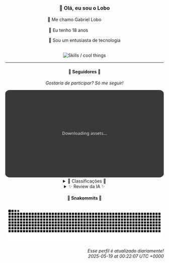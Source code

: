 <div align="center">
  <h3>👋 Olá, eu sou o Lobo</h3>
  
  <p>🐺 Me chamo Gabriel Loboㅤㅤㅤㅤㅤ</p>
  <p>🧔 Eu tenho 18 anosㅤㅤㅤㅤㅤㅤㅤㅤ</p>
  <p>🧠 Sou um entusiasta de tecnologia</p>

  <br/>

  <img width="600" alt="Skills / cool things" src="https://skills-icons.vercel.app/api/icons?i=python,md,html,css,js,github,git,vscode,linux,node,ts,sass,react,vite,vercel,lottie,ionic,capacitor,zustand,framer,firebase,arduino,godot,tailwind,shadcnui,lucide,zorinos,pnpm,reactnative&perline=14" />
</div>

<hr />

<div align="center">
    <h4>👤 Seguidores 👤</h4>
    <p><i>Gostaria de participar? Só me seguir!</i></p>
    <img width="600" src=".github/assets/cards/top3.svg" alt="Top 3 followers contributors (monthly)" />
    <details>
    <summary>🏅 Classificações 🏅</summary>
    <br/>
    <table>
        <thead>
            <tr align="center">
                <th>Posição</th>
                <th>Seguidor</th>
                <th>Contribuições</th>
            </tr>
        </thead>
        <tbody>
            <tr align="center">
                <td>1°</td>
                <td><a href="https://github.com/danko-nobre">Danilo Nobre</a></td>
                <td>171 ctr.</td>
            </tr>
            <tr align="center">
                <td>2°</td>
                <td><a href="https://github.com/wTechnoo">Cézar</a></td>
                <td>158 ctr.</td>
            </tr>
            <tr align="center">
                <td>3°</td>
                <td><a href="https://github.com/DeividSouSan">Deivid Souza Santana</a></td>
                <td>80 ctr.</td>
            </tr>
            <tr align="center">
                <td>4°</td>
                <td><a href="https://github.com/EvertonMJunior">Everton Marcelino Jr.</a></td>
                <td>77 ctr.</td>
            </tr>
            <tr align="center">
                <td>5°</td>
                <td><a href="https://github.com/TopTrenDev">TopTrenDev</a></td>
                <td>48 ctr.</td>
            </tr>
            <tr align="center">
                <td>6°</td>
                <td><a href="https://github.com/LestterX">LestterX</a></td>
                <td>36 ctr.</td>
            </tr>
            <tr align="center">
                <td>7°</td>
                <td><a href="https://github.com/RafaZeero">Rafael Lima de Morais</a></td>
                <td>26 ctr.</td>
            </tr>
            <tr align="center">
                <td>8°</td>
                <td><a href="https://github.com/filipedeschamps">Filipe Deschamps</a></td>
                <td>25 ctr.</td>
            </tr>
            <tr align="center">
                <td>9°</td>
                <td><a href="https://github.com/LuidiPiresHub">Luídi Pires</a></td>
                <td>23 ctr.</td>
            </tr>
            <tr align="center">
                <td>10°</td>
                <td><a href="https://github.com/genericocube">CUBE</a></td>
                <td>13 ctr.</td>
            </tr>
        </tbody>
    </table>
    </details>
    <details>
    <summary>✨ Review da IA ✨</summary>
    <br/>
    <div align="justify"><p><b>Danilo Nobre</b>, parabéns pelo primeiro lugar! Com 171 contribuições, você realmente se esforçou... para garantir que ninguém mais chegasse perto. Sério, você está competindo ou colecionando? E esse lance de "3D Enthusiast"... seus repos refletem mais um "2D Curious".</p>
<p><b>Cézar</b>, ah, o clássico .NET Developer. 158 contribuições, nada mal. Mas cadê os repositórios recentes? Está escondendo o ouro ou só está contribuindo em projetos privados para o Tio Bill? Compartilhe um pouco, vai, ninguém morde (muito).</p>
<p><b>Deivid Souza Santana</b>, "apaixonado por back-end". Ok, mas e o front-end, como fica? 80 contribuições e um repositório chamado "Taskmaster"? Espero que ele te ajude a masterizar suas tarefas, porque o nome sugere que você está mais para escravo do que para mestre.</p>
<p><b>Everton Marcelino Jr.</b>, "passionate about technology". Que genérico, hein? 77 contribuições e envolvido em TypeORM e Flutter Client SDK... Impressionante, mas será que essa paixão se traduz em projetos *seus* ou só em dar uns toques nos projetos dos outros? </p>
<p><b>TopTrenDev</b>, com 48 contribuições, você está surfando na onda Solana com seus bots de trading e bundlers. Parece que você está mais para "TopTrenTrader" do que "TopTrenDev". Só não esqueça de declarar o IR, hein?</p>
<p><b>LestterX</b>, 36 contribuições e uma busca incessante por Bitcoins perdidos. Seus repositórios parecem mais um museu de tentativas e erros. Mas ei, pelo menos você está tentando, né? (Ou está só minerando dados para vender depois?)</p>
<p><b>Rafael Lima de Morais</b>, 26 contribuições e um leque de tecnologias que impressiona: Go, Typescript, Rust... e Vim! Parece que você está tentando ser o novo guru tech. Mas e o "Ragna clicker"? Sério? Isso é o que te define? </p>
<p><b>Filipe Deschamps</b>, 25 contribuições e um curso para "se sentir competente em programação". Irônico, não? Seus dotfiles e o "doom-fire-algorithm" são legais, mas o "tabnews.com.br" parece ser onde você realmente gasta seu tempo. Afinal, quem precisa programar quando se pode comentar, não é mesmo?</p>
<p><b>Luídi Pires</b>, "Front-End | Back-End | Full Stack". 23 contribuições e um portfólio que grita "preciso de um designer". Sério, o "E-CommerceX" parece ter saído direto dos anos 90. Mas ei, pelo menos você está tentando, né? (De novo...)</p>
<p><b>CUBE</b>, "tentando ser desenvolvedor de jogos e programador". 13 contribuições e repositórios que somam variáveis em C++. Ok, todos começam de algum lugar, mas não precisa expor a sua jornada de iniciante assim, né? E, por favor, pare de tentar calcular Bhaskara em C++, o mundo já sofreu o suficiente.</p>
<p><b>Jean Brito</b>, com 10 contribuições, você está quase alcançando o nível "decorativo" do ranking. Rocket.Chat e detect-browsers são projetos interessantes, mas seu Dockerfile para servidor de Steamcmd... é sério isso? Você está mais preocupado em jogar do que em programar? </p>
</div>
    </details>
</div>

<div align="center">
  <h4>🐍 Snakommits 🐍</h4>
    <picture>
      <source media="(prefers-color-scheme: dark)" srcset="https://raw.githubusercontent.com/Lobooooooo14/Lobooooooo14/snake-output/snake-dark.svg">
      <source media="(prefers-color-scheme: light)" srcset="https://raw.githubusercontent.com/Lobooooooo14/Lobooooooo14/snake-output/snake-light.svg">
      <img alt="github contribution grid snake animation" src="https://raw.githubusercontent.com/Lobooooooo14/Lobooooooo14/snake-output/snake-light.svg">
    </picture>
</div>

<h6 align="right">
  Esse perfil é atualizado diariamente!<br/> <i>2025-05-19 at 00:22:07 UTC +0000</i>
<h6>